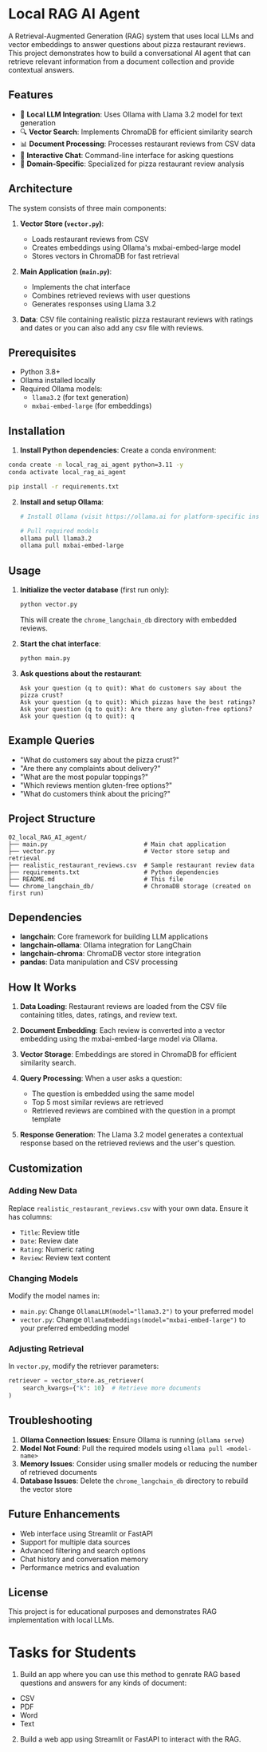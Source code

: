 # Local RAG AI Agent

A Retrieval-Augmented Generation (RAG) system that uses local LLMs and vector embeddings to answer questions about pizza restaurant reviews. This project demonstrates how to build a conversational AI agent that can retrieve relevant information from a document collection and provide contextual answers.

## Features

- 🤖 **Local LLM Integration**: Uses Ollama with Llama 3.2 model for text generation
- 🔍 **Vector Search**: Implements ChromaDB for efficient similarity search
- 📊 **Document Processing**: Processes restaurant reviews from CSV data
- 💬 **Interactive Chat**: Command-line interface for asking questions
- 🍕 **Domain-Specific**: Specialized for pizza restaurant review analysis

## Architecture

The system consists of three main components:

1. **Vector Store (`vector.py`)**: 
   - Loads restaurant reviews from CSV
   - Creates embeddings using Ollama's mxbai-embed-large model
   - Stores vectors in ChromaDB for fast retrieval

2. **Main Application (`main.py`)**:
   - Implements the chat interface
   - Combines retrieved reviews with user questions
   - Generates responses using Llama 3.2

3. **Data**: CSV file containing realistic pizza restaurant reviews with ratings and dates or you can also add any csv file with reviews.

## Prerequisites

- Python 3.8+
- Ollama installed locally
- Required Ollama models:
  - `llama3.2` (for text generation)
  - `mxbai-embed-large` (for embeddings)

## Installation

1. **Install Python dependencies**:
Create a conda environment:
```bash
conda create -n local_rag_ai_agent python=3.11 -y
conda activate local_rag_ai_agent

```
   ```bash
   pip install -r requirements.txt
   ```

2. **Install and setup Ollama**:
   ```bash
   # Install Ollama (visit https://ollama.ai for platform-specific instructions)
   
   # Pull required models
   ollama pull llama3.2
   ollama pull mxbai-embed-large
   ```

## Usage

1. **Initialize the vector database** (first run only):
   ```bash
   python vector.py
   ```
   This will create the `chrome_langchain_db` directory with embedded reviews.

2. **Start the chat interface**:
   ```bash
   python main.py
   ```

3. **Ask questions about the restaurant**:
   ```
   Ask your question (q to quit): What do customers say about the pizza crust?
   Ask your question (q to quit): Which pizzas have the best ratings?
   Ask your question (q to quit): Are there any gluten-free options?
   Ask your question (q to quit): q
   ```

## Example Queries

- "What do customers say about the pizza crust?"
- "Are there any complaints about delivery?"
- "What are the most popular toppings?"
- "Which reviews mention gluten-free options?"
- "What do customers think about the pricing?"

## Project Structure

```
02_local_RAG_AI_agent/
├── main.py                           # Main chat application
├── vector.py                         # Vector store setup and retrieval
├── realistic_restaurant_reviews.csv  # Sample restaurant review data
├── requirements.txt                  # Python dependencies
├── README.md                         # This file
└── chrome_langchain_db/              # ChromaDB storage (created on first run)
```

## Dependencies

- **langchain**: Core framework for building LLM applications
- **langchain-ollama**: Ollama integration for LangChain
- **langchain-chroma**: ChromaDB vector store integration
- **pandas**: Data manipulation and CSV processing

## How It Works

1. **Data Loading**: Restaurant reviews are loaded from the CSV file containing titles, dates, ratings, and review text.

2. **Document Embedding**: Each review is converted into a vector embedding using the mxbai-embed-large model via Ollama.

3. **Vector Storage**: Embeddings are stored in ChromaDB for efficient similarity search.

4. **Query Processing**: When a user asks a question:
   - The question is embedded using the same model
   - Top 5 most similar reviews are retrieved
   - Retrieved reviews are combined with the question in a prompt template

5. **Response Generation**: The Llama 3.2 model generates a contextual response based on the retrieved reviews and the user's question.

## Customization

### Adding New Data
Replace `realistic_restaurant_reviews.csv` with your own data. Ensure it has columns:
- `Title`: Review title
- `Date`: Review date
- `Rating`: Numeric rating
- `Review`: Review text content

### Changing Models
Modify the model names in:
- `main.py`: Change `OllamaLLM(model="llama3.2")` to your preferred model
- `vector.py`: Change `OllamaEmbeddings(model="mxbai-embed-large")` to your preferred embedding model

### Adjusting Retrieval
In `vector.py`, modify the retriever parameters:
```python
retriever = vector_store.as_retriever(
    search_kwargs={"k": 10}  # Retrieve more documents
)
```

## Troubleshooting

1. **Ollama Connection Issues**: Ensure Ollama is running (`ollama serve`)
2. **Model Not Found**: Pull the required models using `ollama pull <model-name>`
3. **Memory Issues**: Consider using smaller models or reducing the number of retrieved documents
4. **Database Issues**: Delete the `chrome_langchain_db` directory to rebuild the vector store

## Future Enhancements

- Web interface using Streamlit or FastAPI
- Support for multiple data sources
- Advanced filtering and search options
- Chat history and conversation memory
- Performance metrics and evaluation

## License

This project is for educational purposes and demonstrates RAG implementation with local LLMs.


# Tasks for Students
1.  Build an app where you can use this method to genrate RAG based questions and answers for any kinds of document:
   - CSV
   - PDF
   - Word
   - Text
2.  Build a web app using Streamlit or FastAPI to interact with the RAG.